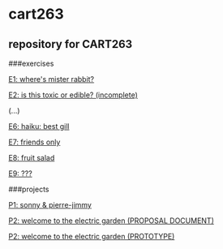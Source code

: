 # cart263
## repository for CART263 

###exercises

[E1: where's mister rabbit?](https://sbordel.github.io/cart263/exercises/wheres-mister-rabbit/index.html)

[E2: is this toxic or edible? (incomplete)](https://sbordel.github.io/cart263/exercises/slamina-new-game-plus/index.html)

(...)

[E6: haiku: best gill](https://sbordel.github.io/cart263/exercises/haiku-best-gill/index.html)

[E7: friends only](https://sbordel.github.io/cart263/exercises/friends-only/index.html)

[E8: fruit salad](https://sbordel.github.io/cart263/exercises/fruit-salad/index.html)

[E9: ???](https://sbordel.github.io/cart263/exercises/)

###projects

[P1: sonny & pierre-jimmy](https://sbordel.github.io/cart263/projects/project1/a-night-at-the-movies/index.html)

[P2: welcome to the electric garden (PROPOSAL DOCUMENT)](https://sbordel.github.io/cart263/projects/project2/prototype/proposal/BordeleauS_CART263_P2proposal.pdf)

[P2: welcome to the electric garden (PROTOTYPE)](https://sbordel.github.io/cart263/projects/project2/prototype/index.html)
